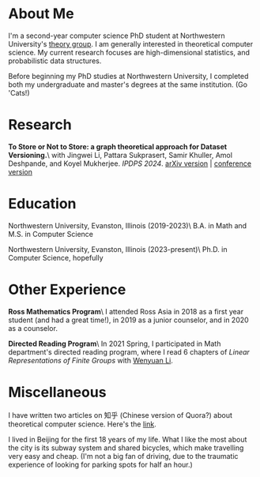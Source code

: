 # About Me
I'm a second-year computer science PhD student at Northwestern University's [theory group](https://theory.cs.northwestern.edu/). I am generally interested in theoretical computer science. My current research focuses are high-dimensional statistics, and probabilistic data structures. 

Before beginning my PhD studies at Northwestern University, I completed both my undergraduate and master's degrees at the same institution. (Go 'Cats!)

# Research
**To Store or Not to Store: a graph theoretical approach for Dataset Versioning.**\\
with Jingwei Li, Pattara Sukprasert, Samir Khuller, Amol Deshpande, and Koyel Mukherjee. 
_IPDPS 2024_. [arXiv version](https://arxiv.org/abs/2402.11741) | [conference version](https://ieeexplore.ieee.org/document/10579114)

# Education
Northwestern University, Evanston, Illinois (2019-2023)\\
B.A. in Math and M.S. in Computer Science

Northwestern University, Evanston, Illinois (2023-present)\\
Ph.D. in Computer Science, hopefully

# Other Experience
**Ross Mathematics Program**\\
I attended Ross Asia in 2018 as a first year student (and had a great time!), in 2019 as a junior counselor, and in 2020 as a counselor. 

**Directed Reading Program**\\
In 2021 Spring, I participated in Math department's directed reading program, where I read 6 chapters of *Linear Representations of Finite Groups* with [Wenyuan Li](https://wenyuanli1995-math.github.io/). 

# Miscellaneous
I have written two articles on 知乎 (Chinese version of Quora?) about theoretical computer science. Here's the [link](https://zhuanlan.zhihu.com/p/643661983). 

I lived in Beijing for the first 18 years of my life. What I like the most about the city is its subway system and shared bicycles, which make travelling very easy and cheap. (I'm not a big fan of driving, due to the traumatic experience of looking for parking spots for half an hour.) 
